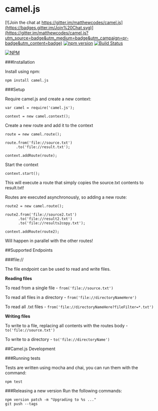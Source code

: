 # camel.js

[![Join the chat at https://gitter.im/matthewcodes/camel.js](https://badges.gitter.im/Join%20Chat.svg)](https://gitter.im/matthewcodes/camel.js?utm_source=badge&utm_medium=badge&utm_campaign=pr-badge&utm_content=badge)
[![npm version](https://badge.fury.io/js/camel.js.svg)](http://badge.fury.io/js/camel.js)
[![Build Status](https://travis-ci.org/matthewcodes/camel.js.svg?branch=master)](https://travis-ci.org/matthewcodes/camel.js)

[![NPM](https://nodei.co/npm/camel.js.png?downloads=true&downloadRank=true&stars=true)](https://nodei.co/npm/camel.js/)

###Installation

Install using npm:

    npm install camel.js

###Setup

Require camel.js and create a new context:

    var camel = require('camel.js');

    context = new camel.context();

Create a new route and add it to the context

    route = new camel.route();

    route.from('file://source.txt')
         .to('file://result.txt');

    context.addRoute(route);

Start the context

    context.start();



This will execute a route that simply copies the source.txt contents to result.txt!

Routes are executed asynchronously, so adding a new route:

    route2 = new camel.route();

    route2.from('file://source2.txt')
          .to('file://result2.txt')
          .to('file://results2copy.txt');

    context.addRoute(route2);

Will happen in parallel with the other routes!

##Supported Endpoints

###file://

The file endpoint can be used to read and write files.

**Reading files**

To read from a single file - `from('file://source.txt')`

To read all files in a directory - `from('file://directoryNameHere')`

To read all .txt files - `from('file://directoryNameHere?fileFilter=*.txt')`

**Writing files**

To write to a file, replacing all contents with the routes body - `to('file://source.txt')`

To write to a directory - `to('file://directoryName')`

##Camel.js Development

###Running tests

Tests are written using mocha and chai, you can run them with the command:

    npm test

###Releasing a new version
Run the following commands:

    npm version patch -m "Upgrading to %s ..."
    git push --tags
